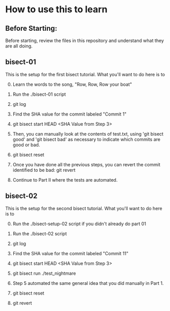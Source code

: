 # How to use this to learn

## Before Starting:

Before starting, review the files in this repository and understand what they are all doing.

## bisect-01

This is the setup for the first bisect tutorial. What you'll want to do here is to

0. Learn the words to the song, "Row, Row, Row your boat"

1. Run the ./bisect-01 script

2. git log

3. Find the SHA value for the commit labeled "Commit 1"

4. git bisect start HEAD <SHA Value from Step 3>

5. Then, you can manually look at the contents of test.txt, using 'git bisect good' and 'git bisect bad' as necessary to indicate which commits are good or bad.

6. git bisect reset

7. Once you have done all the previous steps, you can revert the commit identified to be bad: git revert <bad commit>

8. Continue to Part II where the tests are automated.

## bisect-02

This is the setup for the second bisect tutorial. What you'll want to do here is to

0. Run the ./bisect-setup-02 script if you didn't already do part 01

1. Run the ./bisect-02 script

2. git log

3. Find the SHA value for the commit labeled "Commit 11"

4. git bisect start HEAD <SHA Value from Step 3>

5. git bisect run ./test_nightmare

6. Step 5 automated the same general idea that you did manually in Part 1.

7. git bisect reset

8. git revert <bad commit>
